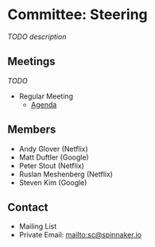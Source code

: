 # Committee: Steering

_TODO description_

## Meetings

_TODO_

* Regular Meeting
  * [Agenda](https://docs.google.com/document/d/1HMdwvBPM4uRFqoeAd7eEkVWIC8dQP40zFavOE5Kq-Eg/edit)


## Members

* Andy Glover (Netflix)
* Matt Duftler (Google)
* Peter Stout (Netflix)
* Ruslan Meshenberg (Netflix)
* Steven Kim (Google)

## Contact

* Mailing List
* Private Email: [mailto:sc@spinnaker.io](sc@spinnaker.io)